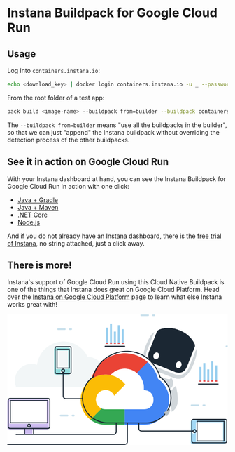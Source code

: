 # Instana Buildpack for Google Cloud Run

## Usage

Log into `containers.instana.io`:

```sh
echo <download_key> | docker login containers.instana.io -u _ --password-stdin
```

From the root folder of a test app:

```sh
pack build <image-name> --buildpack from=builder --buildpack containers.instana.io/instana/release/google/buildpack --builder gcr.io/buildpacks/builder
```

The `--buildpack from=builder` means "use all the buildpacks in the builder", so that we can just "append" the Instana buildpack without overriding the detection process of the other buildpacks.

## See it in action on Google Cloud Run

With your Instana dashboard at hand, you can see the Instana Buildpack for Google Cloud Run in action with one click:

* [Java + Gradle](test/apps/java/gradle)
* [Java + Maven](test/apps/java/mvn)
* [.NET Core](test/apps/netcore)
* [Node.js](test/apps/nodejs)

And if you do not already have an Instana dashboard, there is the [free trial of Instana](https://www.instana.com/trial/#instana-cnb-buildpacks), no string attached, just a click away.

## There is more!

Instana's support of Google Cloud Run using this Cloud Native Buildpack is one of the things that Instana does great on Google Cloud Platform.
Head over the [Instana on Google Cloud Platform](https://www.instana.com/google-cloud-application-monitoring/) page to learn what else Instana works great with!

![Instana free trial!](assets/stan-gcp.png)
